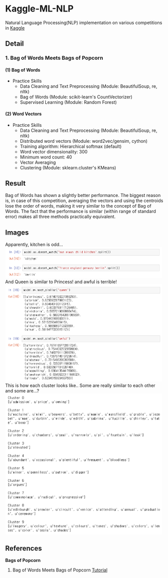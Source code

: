 # Kaggle-ML-NLP
Natural Language Processing(NLP) implementation on various competitions in [Kaggle](https://www.kaggle.com)

## Detail
### 1. Bag of Words Meets Bags of Popcorn
#### (1) Bag of Words
- Practice Skills
  - Data Cleaning and Text Preprocessing (Module: BeautifulSoup, re, nltk)
  - Bag of Words (Module: scikit-learn's CountVectorizer)
  - Supervised Learning (Module: Random Forest)
  
#### (2) Word Vectors
- Practice Skills
  - Data Cleaning and Text Preprocessing (Module: BeautifulSoup, re, nltk)
  - Distributed word vectors (Module: word2vec/gensim, cython)
  - Training algorithm: Hierarchical softmax (default)
  - Word vector dimensionality: 300
  - Minimum word count: 40
  - Vector Averaging
  - Clustering (Module: sklearn.cluster's KMeans)

## Result
Bag of Words has shown a slightly better performance. The biggest reason is, in case of this competition, averaging the vectors and using the centroids lose the order of words, making it very similar to the concept of Bag of Words. The fact that the performance is similar (within range of standard error) makes all three methods practically equivalent. 


## Images
Apparently, kitchen is odd...
<img src="Bag of Words Meets Bags of Popcorn/word_vectors_output1.PNG" alt="result" width="500">
And Queen is similar to Princess! and awful is terrible!
<img src="Bag of Words Meets Bags of Popcorn/word_vectors_output2.PNG" alt="result" width="500">
This is how each cluster looks like.. Some are really similar to each other and some are...?
<img src="Bag of Words Meets Bags of Popcorn/word_vectors_Clustering_output1.PNG" alt="result" width="500">

## References
**Bags of Popcorn**
1. Bag of Words Meets Bags of Popcorn [Tutorial](https://www.kaggle.com/c/word2vec-nlp-tutorial#description)
